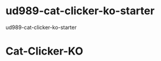 ud989-cat-clicker-ko-starter
============================

ud989-cat-clicker-ko-starter
# Cat-Clicker-KO
